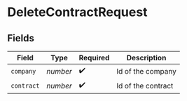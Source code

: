 # DeleteContractRequest


## Fields

| Field              | Type               | Required           | Description        |
| ------------------ | ------------------ | ------------------ | ------------------ |
| `company`          | *number*           | :heavy_check_mark: | Id of the company  |
| `contract`         | *number*           | :heavy_check_mark: | Id of the contract |